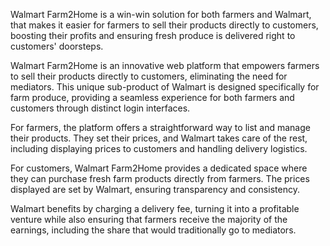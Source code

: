 Walmart Farm2Home is a win-win solution for both farmers and Walmart, that makes it easier for farmers to sell their products directly to customers, boosting their profits and ensuring fresh produce is delivered right to customers' doorsteps.

Walmart Farm2Home is an innovative web platform that empowers farmers to sell their products directly to customers, eliminating the need for mediators. This unique sub-product of Walmart is designed specifically for farm produce, providing a seamless experience for both farmers and customers through distinct login interfaces.

For farmers, the platform offers a straightforward way to list and manage their products. They set their prices, and Walmart takes care of the rest, including displaying prices to customers and handling delivery logistics.

For customers, Walmart Farm2Home provides a dedicated space where they can purchase fresh farm products directly from farmers. The prices displayed are set by Walmart, ensuring transparency and consistency.

Walmart benefits by charging a delivery fee, turning it into a profitable venture while also ensuring that farmers receive the majority of the earnings, including the share that would traditionally go to mediators.
